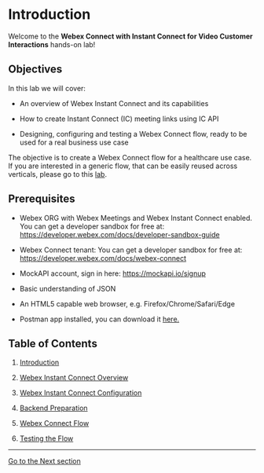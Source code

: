 # Introduction

Welcome to the **Webex Connect with Instant Connect for Video Customer Interactions** hands-on lab!

## Objectives

In this lab we will cover:

* An overview of Webex Instant Connect and its capabilities

* How to create Instant Connect (IC) meeting links using IC API

* Designing, configuring and testing a Webex Connect flow, ready to be used for a real business use case

The objective is to create a Webex Connect flow for a healthcare use case. If you are interested in a generic flow, that can be easily reused across verticals, please go to this [lab](https://developer.cisco.com/learning/labs/webex-connect-instant-connect/introduction/).


## Prerequisites

* Webex ORG with Webex Meetings and Webex Instant Connect enabled. You can get a developer sandbox for free at: https://developer.webex.com/docs/developer-sandbox-guide

* Webex Connect tenant: You can get a developer sandbox for free at: https://developer.webex.com/docs/webex-connect


* MockAPI account, sign in here: https://mockapi.io/signup

* Basic understanding of JSON

* An HTML5 capable web browser, e.g. Firefox/Chrome/Safari/Edge

* Postman app installed, you can download it [here.](https://www.postman.com/downloads/)

## Table of Contents

1. [Introduction](#introduction)

2. [Webex Instant Connect Overview](02-overview.md#webex-instant-connect-overview)

3. [Webex Instant Connect Configuration](03-activation.md#webex-instant-connect-configuration)

4. [Backend Preparation](05-backend.md#backend-preparation)

5. [Webex Connect Flow](06-connectflow-01.md#webex-connect-flow)

6. [Testing the Flow](0X-testingflow.md#testing-the-flow)

***
[Go to the Next section ](./02-overview.md) 